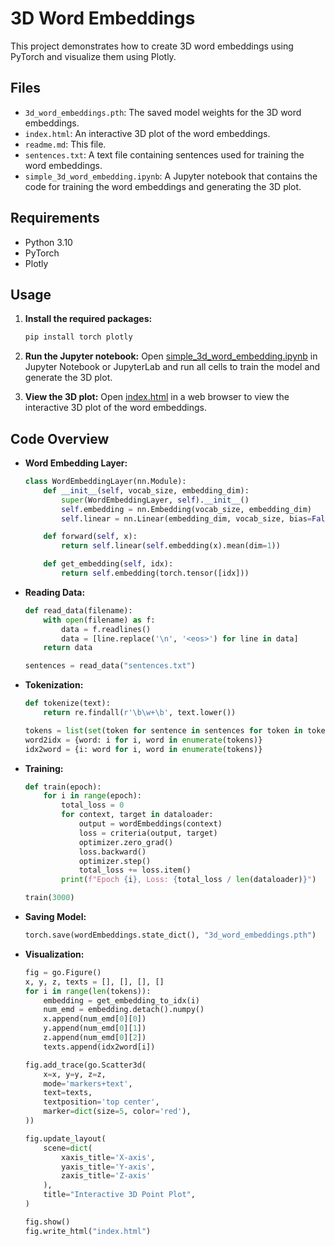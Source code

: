 # 3D Word Embeddings

This project demonstrates how to create 3D word embeddings using PyTorch and visualize them using Plotly.

## Files

- `3d_word_embeddings.pth`: The saved model weights for the 3D word embeddings.
- `index.html`: An interactive 3D plot of the word embeddings.
- `readme.md`: This file.
- `sentences.txt`: A text file containing sentences used for training the word embeddings.
- `simple_3d_word_embedding.ipynb`: A Jupyter notebook that contains the code for training the word embeddings and generating the 3D plot.

## Requirements

- Python 3.10
- PyTorch
- Plotly

## Usage

1. **Install the required packages:**
    ```sh
    pip install torch plotly
    ```

2. **Run the Jupyter notebook:**
    Open [simple_3d_word_embedding.ipynb](https://anbu1506.github.io/WordEmbeddings/) in Jupyter Notebook or JupyterLab and run all cells to train the model and generate the 3D plot.

3. **View the 3D plot:**
    Open [index.html](https://anbu1506.github.io/WordEmbeddings/) in a web browser to view the interactive 3D plot of the word embeddings.

## Code Overview

- **Word Embedding Layer:**
    ```python
    class WordEmbeddingLayer(nn.Module):
        def __init__(self, vocab_size, embedding_dim):
            super(WordEmbeddingLayer, self).__init__()
            self.embedding = nn.Embedding(vocab_size, embedding_dim)
            self.linear = nn.Linear(embedding_dim, vocab_size, bias=False)

        def forward(self, x):
            return self.linear(self.embedding(x).mean(dim=1))

        def get_embedding(self, idx):
            return self.embedding(torch.tensor([idx]))
    ```

- **Reading Data:**
    ```python
    def read_data(filename):
        with open(filename) as f:
            data = f.readlines()
            data = [line.replace('\n', '<eos>') for line in data]
        return data

    sentences = read_data("sentences.txt")
    ```

- **Tokenization:**
    ```python
    def tokenize(text):
        return re.findall(r'\b\w+\b', text.lower())

    tokens = list(set(token for sentence in sentences for token in tokenize(sentence)))
    word2idx = {word: i for i, word in enumerate(tokens)}
    idx2word = {i: word for i, word in enumerate(tokens)}
    ```

- **Training:**
    ```python
    def train(epoch):
        for i in range(epoch):
            total_loss = 0
            for context, target in dataloader:
                output = wordEmbeddings(context)
                loss = criteria(output, target)
                optimizer.zero_grad()
                loss.backward()
                optimizer.step()
                total_loss += loss.item()
            print(f"Epoch {i}, Loss: {total_loss / len(dataloader)}")

    train(3000)
    ```

- **Saving Model:**
    ```python
    torch.save(wordEmbeddings.state_dict(), "3d_word_embeddings.pth")
    ```

- **Visualization:**
    ```python
    fig = go.Figure()
    x, y, z, texts = [], [], [], []
    for i in range(len(tokens)):
        embedding = get_embedding_to_idx(i)
        num_emd = embedding.detach().numpy()
        x.append(num_emd[0][0])
        y.append(num_emd[0][1])
        z.append(num_emd[0][2])
        texts.append(idx2word[i])

    fig.add_trace(go.Scatter3d(
        x=x, y=y, z=z,
        mode='markers+text',
        text=texts,
        textposition='top center',
        marker=dict(size=5, color='red'),
    ))

    fig.update_layout(
        scene=dict(
            xaxis_title='X-axis',
            yaxis_title='Y-axis',
            zaxis_title='Z-axis'
        ),
        title="Interactive 3D Point Plot",
    )

    fig.show()
    fig.write_html("index.html")
    ```